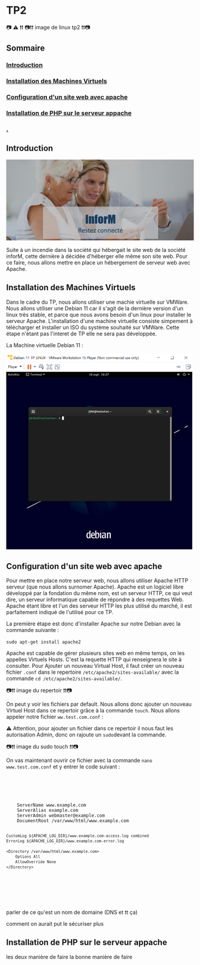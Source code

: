 # TP2
📷 ⚠️ ❗️❗️ 
📷❗️❗️  image de linux tp2  ❗️❗️📷


## Sommaire



### [Introduction](https://github.com/LBROCHARD/TP_Linux/blob/main/TP2.md#introduction-1)

### [Installation des Machines Virtuels](https://github.com/LBROCHARD/TP_Linux/blob/main/TP2.md#installation-des-machines-virtuels-1)

### [Configuration d'un site web avec apache](https://github.com/LBROCHARD/TP_Linux/blob/main/TP2.md#configuration-dun-site-web-avec-apache-1)

### [Installation de PHP sur le serveur appache](https://github.com/LBROCHARD/TP_Linux/blob/main/TP2.md#installation-de-php-sur-le-serveur-appache-1)

### [.]()





## Introduction

![](https://github.com/LBROCHARD/TP_Linux/blob/main/images/002%20infoM.png)

Suite à un incendie dans la société qui hébergait le site web de la société inforM, cette dernière à décidée d'héberger elle même son site web.
Pour ce faire, nous allons mettre en place un hébergement de serveur web avec Apache.


## Installation des Machines Virtuels

Dans le cadre du TP, nous allons utiliser une machie virtuelle sur VMWare. 
Nous allons utiliser une Debian 11 car il s'agit de la dernière version d'un linux très stable, et parce que nous avons besoin d'un linux pour installer le serveur Apache.
L'installation d'une machine virtuelle consiste simpement à télécharger et installer un ISO du système souhaité sur VMWare. Cette étape n'étant pas l'interet de TP elle ne sera pas développée.

La Machine virtuelle Debian 11 :

<img src="https://github.com/LBROCHARD/TP_Linux/blob/main/images/004%20vm%20debian.png" width="500"/>

## Configuration d'un site web avec apache

Pour mettre en place notre serveur web, nous allons utiliser Apache HTTP serveur (que nous allons surnomer Apache). 
Apache est un logiciel libre développé par la fondation du même nom, est un serveur HTTP, ce qui veut dire, un serveur informatique capable de répondre à des requettes Web.
Apache étant libre et l'un des serveur HTTP les plus utilisé du marché, il est parfaitement indiqué de l'utilisé pour ce TP.

La première étape est donc d'installer Apache sur notre Debian avec la commande suivante :

```sudo apt-get install apache2```

Apache est capable de gérer plusieurs sites web en même temps, on les appelles Virtuels Hosts. C'est la requette HTTP qui renseignera le site à consulter.
Pour Ajouter un nouveau Virtual Host, il faut créer un nouveau fichier `.conf` dans le repertoire `/etc/apache2/sites-available/` avec la commande `cd /etc/apache2/sites-available/`.

📷❗️❗️  image du repertoir  ❗️❗️📷

On peut y voir les fichiers par default. Nous allons donc ajouter un nouveau Virtuel Host dans ce repertoir grâce à la commande `touch`.
Nous allons appeler notre fichier `ww.test.com.conf` :

⚠️ Attention, pour ajouter un fichier dans ce repertoir il nous faut les autorisation Admin, donc on rajoute un `sudo`devant la commande.

📷❗️❗️  image du sudo touch  ❗️❗️📷

On vas maintenant ouvrir ce fichier avec la commande `nano www.test.com.conf` et y entrer le code suivant :

<code>
  <p>
  <VirtualHost *:80>
    ServerName www.example.com
    ServerAlias example.com
    ServerAdmin webmaster@example.com
    DocumentRoot /var/www/html/www.example.com

    CustomLog ${APACHE_LOG_DIR}/www.example.com-access.log combined
    ErrorLog ${APACHE_LOG_DIR}/www.example.com-error.log

    <Directory /var/www/html/www.example.com>
        Options All
        AllowOverride None
    </Directory>
  </VirtualHost>
  </p>
</code>

parler de ce qu'est un nom de domaine (DNS et tt ça)

comment on aurait put le sécuriser plus


## Installation de PHP sur le serveur appache

les deux manière de faire 
la bonne manière de faire 


